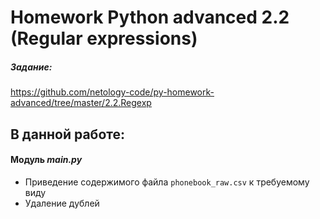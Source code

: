 # Homework Python advanced 2.2 (Regular expressions)

##### Задание: 
https://github.com/netology-code/py-homework-advanced/tree/master/2.2.Regexp
## В данной работе:

#### Модуль ***main.py***
* Приведение содержимого файла ```phonebook_raw.csv``` к требуемому виду
* Удаление дублей